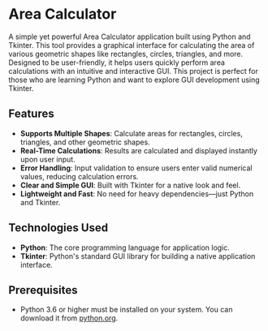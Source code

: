 # Area Calculator

A simple yet powerful Area Calculator application built using Python and Tkinter. This tool provides a graphical interface for calculating the area of various geometric shapes like rectangles, circles, triangles, and more. Designed to be user-friendly, it helps users quickly perform area calculations with an intuitive and interactive GUI. This project is perfect for those who are learning Python and want to explore GUI development using Tkinter.

## Features

- **Supports Multiple Shapes**: Calculate areas for rectangles, circles, triangles, and other geometric shapes.
- **Real-Time Calculations**: Results are calculated and displayed instantly upon user input.
- **Error Handling**: Input validation to ensure users enter valid numerical values, reducing calculation errors.
- **Clear and Simple GUI**: Built with Tkinter for a native look and feel.
- **Lightweight and Fast**: No need for heavy dependencies—just Python and Tkinter.

## Technologies Used

- **Python**: The core programming language for application logic.
- **Tkinter**: Python's standard GUI library for building a native application interface.

## Prerequisites

- Python 3.6 or higher must be installed on your system. You can download it from [python.org](https://www.python.org/downloads/).

